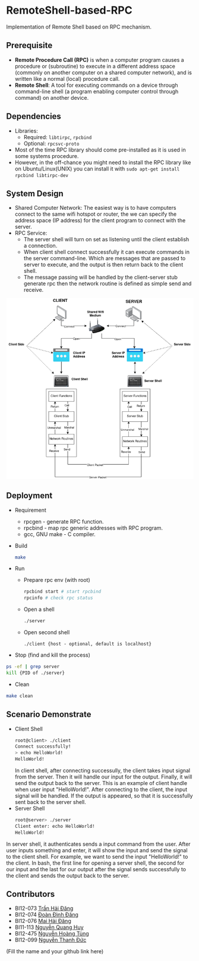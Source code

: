 # RemoteShell-based-RPC

Implementation of Remote Shell based on RPC mechanism.

## Prerequisite

- **Remote Procedure Call (RPC)** is when a computer program causes a procedure
or (subroutine) to execute in a different address space (commonly on another
computer on a shared computer network), and is written like a normal (local)
procedure call.
- **Remote Shell**: A tool for executing commands on a device through
command-line shell (a program enabling computer control through command)
on another device.

## Dependencies

- Libraries:
  - Required: `libtirpc`, `rpcbind`
  - Optional: `rpcsvc-proto`
- Most of the time RPC library should come pre-installed as it is used
in some systems procedure.
- However, in the off-chance you might need to install the RPC library
like on Ubuntu/Linux(UNIX) you can install it with
`sudo apt-get install rpcbind libtirpc-dev`

## System Design

- Shared Computer Network: The easiest way is to have computers connect to the
same wifi hotspot or router, the we can specify the address space (IP address)
for the client program to connect with the server.
- RPC Service:
  - The server shell will turn on set as listening until the client establish a connection.
  - When client shell connect successfully it can execute commands in the server
  command-line. Which are messages that are passed to server to execute, and the
  output is then return back to the client shell.
  - The message passing will be handled by the client-server stub generate rpc
  then the network routine is defined as simple send and receive.

![Design](./assets/RPC.png)

## Deployment

- Requirement
  - rpcgen - generate RPC function.
  - rpcbind - map rpc generic addresses with RPC program.
  - gcc, GNU make - C compiler.
- Build

    ```bash
    make
    ```

- Run
  - Prepare rpc env (with root)

    ```bash
    rpcbind start # start rpcbind
    rpcinfo # check rpc status
    ```

  - Open a shell

    ```bash
    ./server
    ```

  - Open second shell

    ```bash\
    ./client {host - optional, default is localhost}
    ```

- Stop (find and kill the process)

```bash
ps -ef | grep server
kill {PID of ./server}
```

- Clean

```bash
make clean
```

## Scenario Demonstrate

- Client Shell
  ```bash
  root@client> ./client
  Connect successfully!
  > echo HelloWorld!
  HelloWorld!
  ```
  In client shell, after connecting successully, the client takes input signal from the server. Then it will handle our input for the output. Finally, it will send the output back to the server.
  This is an example of client handle when user input "HelloWorld!". After connecting to the client, the input signal will be handled. If the output is appeared, so that it is successfully sent back to the server shell.
- Server Shell
  ```bash
  root@server> ./server
  Client enter: echo HelloWorld!
  HelloWorld!
  ```
In server shell, it authenticates sends a input command from the user. After user inputs something and enter, it will show the input and send the signal to the client shell.
For example, we want to send the input "HelloWorld!" to the client. In bash, the first line for opening a server shell, the second for our input and the last for our output after the signal sends successfully to the client and sends the output back to the server.

## Contributors

- BI12-073 [Trần Hải Đăng](https://github.com/thdgg)
- BI12-074 [Đoàn Đình Đăng](https://github.com/dangdd2003)
- BI12-076 [Mai Hải Đăng](https://github.com/Incomprehensibilitative)
- BI11-113 [Nguyễn Quang Huy](https://github.com/Dev789-del)
- BI12-475 [Nguyễn Hoàng Tùng](https://github.com/Tonguesten36)
- BI12-099 [Nguyễn Thanh Đức](https://github.com/990-21IB)

(Fill the name and your github link here)
